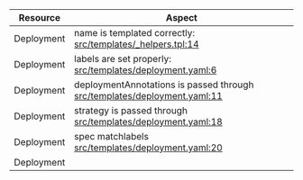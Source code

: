|Resource|Aspect|
|---|---|
|Deployment|name is templated correctly: [src/templates/_helpers.tpl:14]()
|Deployment|labels are set properly: [src/templates/deployment.yaml:6]()
|Deployment|deploymentAnnotations is passed through [src/templates/deployment.yaml:11]()
|Deployment|strategy is passed through [src/templates/deployment.yaml:18]()
|Deployment|spec matchlabels [src/templates/deployment.yaml:20]()
|Deployment|
